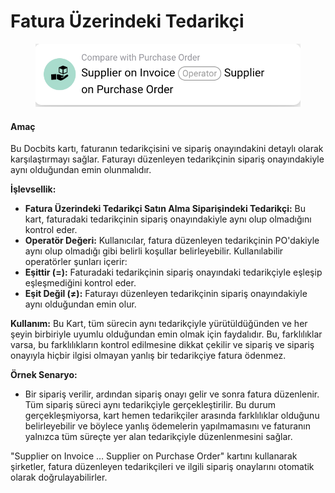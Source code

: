 # Fatura Üzerindeki Tedarikçi

<figure><img src="../../../.gitbook/assets/image (1).png" alt=""><figcaption></figcaption></figure>

#### **Amaç**

Bu Docbits kartı, faturanın tedarikçisini ve sipariş onayındakini detaylı olarak karşılaştırmayı sağlar. Faturayı düzenleyen tedarikçinin sipariş onayındakiyle aynı olduğundan emin olunmalıdır.

**İşlevsellik:**

* **Fatura Üzerindeki Tedarikçi Satın Alma Siparişindeki Tedarikçi:** Bu kart, faturadaki tedarikçinin sipariş onayındakiyle aynı olup olmadığını kontrol eder.
* **Operatör Değeri:** Kullanıcılar, fatura düzenleyen tedarikçinin PO'dakiyle aynı olup olmadığı gibi belirli koşullar belirleyebilir. Kullanılabilir operatörler şunları içerir:
* **Eşittir (=):** Faturadaki tedarikçinin sipariş onayındaki tedarikçiyle eşleşip eşleşmediğini kontrol eder.
* **Eşit Değil (≠):** Faturayı düzenleyen tedarikçinin sipariş onayındakiyle aynı olduğundan emin olur.

**Kullanım:** Bu Kart, tüm sürecin aynı tedarikçiyle yürütüldüğünden ve her şeyin birbiriyle uyumlu olduğundan emin olmak için faydalıdır. Bu, farklılıklar varsa, bu farklılıkların kontrol edilmesine dikkat çekilir ve sipariş ve sipariş onayıyla hiçbir ilgisi olmayan yanlış bir tedarikçiye fatura ödenmez.

**Örnek Senaryo:**

* Bir sipariş verilir, ardından sipariş onayı gelir ve sonra fatura düzenlenir. Tüm sipariş süreci aynı tedarikçiyle gerçekleştirilir. Bu durum gerçekleşmiyorsa, kart hemen tedarikçiler arasında farklılıklar olduğunu belirleyebilir ve böylece yanlış ödemelerin yapılmamasını ve faturanın yalnızca tüm süreçte yer alan tedarikçiyle düzenlenmesini sağlar.

"Supplier on Invoice … Supplier on Purchase Order" kartını kullanarak şirketler, fatura düzenleyen tedarikçileri ve ilgili sipariş onaylarını otomatik olarak doğrulayabilirler.
